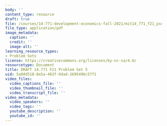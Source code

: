 ```yaml
---
body: ''
content_type: resource
draft: true
file: /courses/14-771-development-economics-fall-2021/mit14_771_f21_pset5.pdf
file_type: application/pdf
image_metadata:
  caption: ''
  credit: ''
  image-alt: ''
learning_resource_types:
- Problem Sets
license: https://creativecommons.org/licenses/by-nc-sa/4.0/
resourcetype: Document
title: DRAFT 14.771 F21 Problem Set 5
uid: 5a0dd518-8e5a-463f-9dad-2695496c57f1
video_files:
  video_captions_file: ''
  video_thumbnail_file: ''
  video_transcript_file: ''
video_metadata:
  video_speakers: ''
  video_tags: ''
  youtube_description: ''
  youtube_id: ''
---
```

